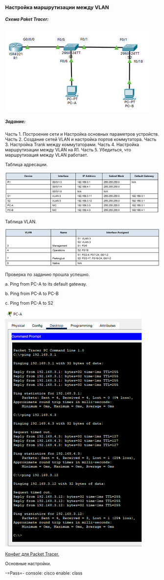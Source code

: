 ### **Настройка маршрутизации между VLAN**

##### Схема Paket Tracer:

![Scheme](https://github.com/Cooler1213/Otus-Network/blob/2449d3ad91e4d2430d0cc428c8dcb927088aca35/Lab/VLAN/Scheme.png)

##### Задание:

Часть 1. Построение сети и Настройка основных параметров устройств.
Часть 2. Создание сетей VLAN и настройка портов коммутатора.
Часть 3. Настройка Trank между коммутаторами.
Часть 4. Настройка маршрутизации между VLAN на R1.
Часть 5. Убедиться, что маршрутизация между VLAN работает.

Таблица адресации.

![IP](https://github.com/Cooler1213/Otus-Network/blob/fd14bf9164b1254a76a60b067a328cab5f26b11a/Lab/VLAN/IP.png)

Таблица VLAN.

![Vlan](https://github.com/Cooler1213/Otus-Network/blob/fd14bf9164b1254a76a60b067a328cab5f26b11a/Lab/VLAN/Vlan.png)

Проверка по заданию прошла успешно.

a.   Ping from PC-A to its default gateway.

b.   Ping from PC-A to PC-B

c.   Ping from PC-A to S2

![a](https://github.com/Cooler1213/Otus-Network/blob/fd14bf9164b1254a76a60b067a328cab5f26b11a/Lab/VLAN/a.png)



[Конфиг для Packet Tracer.](https://github.com/Cooler1213/Otus-Network/blob/1bac7063e1c3e29b8343632d7208f6aabe79a8f6/Lab/VLAN/Lab2.pkt)

Основные настройки.

-=Pass=-
console: cisco
enable: class
